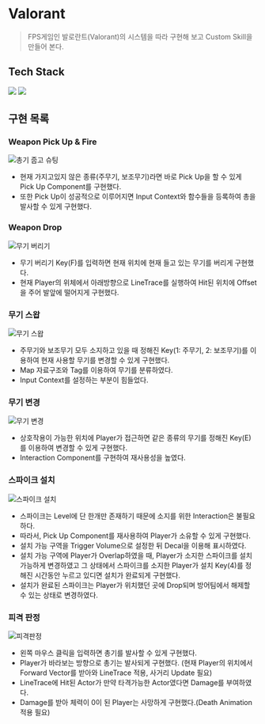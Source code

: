 # Valorant
> FPS게임인 발로란트(Valorant)의 시스템을 따라 구현해 보고 Custom Skill을 만들어 본다.

## Tech Stack
<p>
<img src="https://img.shields.io/badge/unrealengine-0E1128?style=for-the-badge&logo=unrealengine&logoColor=white">
<img src="https://img.shields.io/badge/c++-00599C?style=for-the-badge&logo=cplusplus&logoColor=white">
</ p>

## 구현 목록
### Weapon Pick Up & Fire
![총기 줍고 슈팅](https://github.com/minhvvan/Valorant/assets/59609086/e85bc9df-3ccf-40b6-9778-8675221cd668)
- 현재 가지고있지 않은 종류(주무기, 보조무기)라면 바로 Pick Up을 할 수 있게 Pick Up Component를 구현했다.
- 또한 Pick Up이 성공적으로 이루어지면 Input Context와 함수들을 등록하여 총을 발사할 수 있게 구현했다.

### Weapon Drop
![무기 버리기](https://github.com/minhvvan/Valorant/assets/59609086/2511ee9d-7fbe-4405-bd76-efb15e74177a)
- 무기 버리기 Key(F)를 입력하면 현재 위치에 현재 들고 있는 무기를 버리게 구현했다.
- 현재 Player의 위체에서 아래방향으로 LineTrace를 실행하여 Hit된 위치에 Offset을 주어 발앞에 떨어지게 구현했다.

### 무기 스왑
![무기 스왑](https://github.com/minhvvan/Valorant/assets/59609086/4ea4e699-d578-4a38-b95d-7cc4fb5218b8)
- 주무기와 보조무기 모두 소지하고 있을 때 정해진 Key(1: 주무기, 2: 보조무기)를 이용하여 현재 사용할 무기를 변경할 수 있게 구현했다.
- Map 자료구조와 Tag를 이용하여 무기를 분류하였다.
- Input Context를 설정하는 부분이 힘들었다.

### 무기 변경
![무기 변경](https://github.com/minhvvan/Valorant/assets/59609086/4bfa9038-3ee4-48a4-8ba7-1cd72c77e065)
- 상호작용이 가능한 위치에 Player가 접근하면 같은 종류의 무기를 정해진 Key(E)를 이용하여 변경할 수 있게 구현했다.
- Interaction Component를 구현하여 재사용성을 높였다.

### 스파이크 설치
![스파이크 설치](https://github.com/minhvvan/Valorant/assets/59609086/c16f5d84-4c1c-4f52-9b2a-69b531b0db4d)
- 스파이크는 Level에 단 한개만 존재하기 때문에 소지를 위한 Interaction은 불필요하다.
- 따라서, Pick Up Component를 재사용하여 Player가 소유할 수 있게 구현했다.
- 설치 가능 구역을 Trigger Volume으로 설정한 뒤 Decal을 이용해 표시하였다.
- 설치 가능 구역에 Player가 Overlap하였을 때, Player가 소지한 스파이크를 설치 가능하게 변경하였고 그 상태에서 스파이크를 소지한 Player가 
설치 Key(4)를 정해진 시간동안 누르고 있디면 설치가 완료되게 구현했다.
- 설치가 완료된 스파이크는 Player가 위치했던 곳에 Drop되며 방어팀에서 해제할 수 있는 상태로 변경하였다.

### 피격 판정
![피격판정](https://github.com/minhvvan/Valorant/assets/59609086/887507cd-ac59-40a8-9542-a1ff1bc06da0)
- 왼쪽 마우스 클릭을 입력하면 총기를 발사할 수 있게 구현했다.
- Player가 바라보는 방향으로 총기는 발사되게 구현했다. (현재 Player의 위치에서 Forward Vector를 받아와 LineTrace 적용, 사거리 Update 필요)
- LineTrace에 Hit된 Actor가 만약 타격가능한 Actor였다면 Damage를 부여하였다.
- Damage를 받아 체력이 0이 된 Player는 사망하게 구현했다.(Death Animation 적용 필요)
